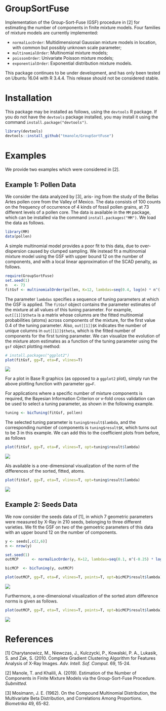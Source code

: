 # GroupSortFuse
Implementation of the Group-Sort-Fuse (GSF) procedure in [2] for estimating the number of components in finite mixture models. Four families of mixture models are currently implemented:
 + `normalLocOrder`: Multidimensional Gaussian mixture models in location, with common but possibly unknown scale parameter;
 + `multinomialOrder`: Multinomial mixture models;
 + `poissonOrder`: Univariate Poisson mixture models;
 + `exponentialOrder`: Exponential distribution mixture models.

This package continues to be under development, and has only been tested on Ubuntu 16.04 with R  3.4.4. This release should not be considered stable. 

# Installation
This package may be installed as follows, using the `devtools` R package. If you do not have the `devtools`
package installed, you may install it using the command `install.package("devtools")`.
```r
library(devtools)
devtools::install_github("tmanole/GroupSortFuse")
```

# Examples
We provide two examples which were considered in [2]. 

## Example 1: Pollen Data
We consider the data analyzed by [3], aris-
ing from the study of the Bellas Artes pollen core from the Valley of Mexico. The
data consists of 100 counts on the frequency of occurrence of 4
kinds of fossil pollen grains, at 73 different levels of a pollen core. 
The data is available in the `MM` package, which can be installed
via the command `install.packages("MM")`. We load the data as follows.
```r
library(MM)
data(pollen)
```
A simple multinomial model provides a poor fit to this data, due to over-dispersion
caused by clumped sampling. We instead fit a multinomial mixture model using the GSF
with upper bound 12 on the number of components, and with a local linear approximation
of the SCAD penalty, as follows.
```r
require(GroupSortFuse)
set.seed(1) 
n   <- 73
fitGsf <- multinomialOrder(pollen, K=12, lambdas=seq(0.4, log(n) * n^(-0.25), penalty="SCAD-LLA")
```
The parameter `lambdas` specifies a sequence of tuning parameters at which the GSF is applied. The `fitGsf`
object contains the parameter estimates of the mixture at all values of this tuning parameter. For example, 
`out[[1]]$theta` is a matrix whose columns are the fitted multinomial probabilities (atoms) across components
of the mixture, for the first value 0.4 of the tuning parameter. Also, `out[[1]]$K` indicates the number of unique columns in `out[[1]]$theta`, which is the fitted number of components for the first tuning parameter.
We can visualize the evolution of the mixture atom estimates as a function of the tuning parameter using the `gsf` object plotting method:

```r 
# install.packages("ggplot2")
plot(fitGsf, gg=T, eta=F, vlines=T)
```
![](images/pollenSCAD_gg_theta_no_opt.png)


For a plot in Base R graphics (as opposed to a `ggplot2` plot), simply run the above plotting function with parameter `gg=F`.

For applications where a specific number of mixture components is required, the Bayesian Information Criterion or v-fold cross validation can be used to select a tuning parameter, as shown in the following example.

```r
tuning <- bicTuning(fitGsf, pollen)
```

The selected tuning parameter is `tuning$result$lambda`, and the corresponding number of components is 
`tuning$result$K`, which turns out to be 3 in this example. We can add this to the coefficient plots from before, as follows

```r
plot(fitGsf, gg=T, eta=F, vlines=T, opt=tuning$result$lambda)
```
![](images/pollenSCAD_gg_theta.png)

Als available is a one-dimensional visualization of the norm of the differences of the sorted, fitted, atoms.

```r
plot(fitGsf, gg=T, eta=T, vlines=T, opt=tuning$result$lambda)
```

![](images/pollenSCAD_gg_eta.png)


## Example 2: Seeds Data
We now consider the seeds data of [1],
in which 7 geometric parameters were measured by X-Ray in 210 seeds, belonging to
three different varieties. We fit the GSF on two of the gemoetric parameters of this data
with an upper bound 12 on the number of components. 

```r
y <- seeds[,c(2,6)]
n <- nrow(y)

set.seed(1)
outMCP      <- normalLocOrder(y, K=12, lambdas=seq(0.1, n^(-0.25) * log(n), length.out=10), arbSigma=T, verbose=F, penalty="MCP-LLA")

bicMCP  <- bicTuning(y, outMCP)

plot(outMCP, gg=T, eta=F, vlines=T, points=T, opt=bicMCP$result$lambda)
```

![](images/seedsMCP_gg_theta_trim.png)

Furthermore, a one-dimensional visualization of the sorted atom difference norms is given as follows.

```r
plot(outMCP, gg=T, eta=T, vlines=T, points=T, opt=bicMCP$result$lambda)
```

![](images/seedsMCP_gg_eta.png)


# References 
[1] Charytanowicz, M., Niewczas, J., Kulczycki, P., Kowalski, P. A., Lukasik, S. and Zak, S. (2010. Complete Gradient Clustering Algorithm for Features Analysis of X-Ray Images. *Adv. Intell. Sof. Comput.* 69, 15-24.

[2] Manole, T. and Khalili, A. (2019). Estimation of the Number of Components in Finite Mixture Models via the Group-Sort-Fuse Procedure. *Submitted.*

[3] Mosimann, J. E. (1962). On the Compound Multinomial Distribution, the Multivariate Beta Distribution, and Correlations Among Proportions. *Biometrika* 49, 65-82.
